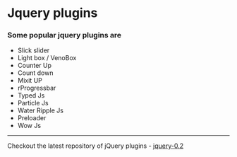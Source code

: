 # Jquery plugins

### Some popular jquery plugins are

- Slick slider
- Light box / VenoBox
- Counter Up
- Count down
- Mixit UP
- rProgressbar
- Typed Js
- Particle Js
- Water Ripple Js
- Preloader
- Wow Js

---

Checkout the latest repository of jQuery plugins - [jquery-0.2]("https://github.com/sumaya-web/jquery-0.2")
